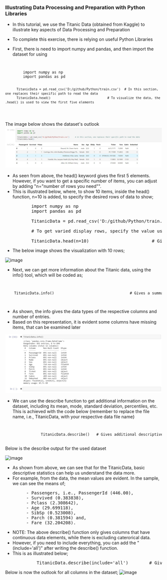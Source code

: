 ### Illustrating Data Processing and Preparation with Python Libraries
- In this tutorial, we use the Titanic Data (obtained from Kaggle) to illustrate key aspects of Data Processing and Preparation
- To complete this exercise, there is relying on useful Python Libraries

- First, there is need to import numpy and pandas, and then import the dataset for using

<code>
<pre>
        import numpy as np
        import pandas as pd

          TitanicData = pd.read_csv('D:/github/Python/train.csv')  # In this section, one replaces their specific path to read the data
          TitanicData.head()                              # To visualize the data, the .head() is used to view the first five elements
</pre>
</code>
The image below shows the dataset's outlook
<img src="https://github.com/danny-votez/Illustration-of-Data-Processing-and-Preparation-with-Python-Libraries/blob/main/datasetview.jpg">

- As seen from above, the head() keyword gives the first 5 elements. However, if you want to get a specific number of items, you can adjust by adding "n="number of rows you need"". 
- This is illustrated below, where, to show 10 items, inside the head() function, n=10 is added, to specify the desired rows of data to show;

<pre>
          import numpy as np
          import pandas as pd
          
          TitanicData = pd.read_csv('D:/github/Python/train.csv')
          
          # To get varied display rows, specify the value using the n item, e.g., n=8, or n=10, or n=30
          
          TitanicData.head(n=10)                        # Gives 10 rows of dataset
</pre>
- The below image shows the visualization with 10 rows;

![image](https://user-images.githubusercontent.com/77758884/130964763-26eef94b-93e8-4ceb-923a-981f7e590484.png)


- Next, we can get more information about the Titanic data, using the info() tool, which will be coded as;
<code>
<pre>
    TitanicData.info()                                  # Gives a summarized information about our dataset
</pre>
</code>

- As shown, the info gives the data types of the respective columns and number of entries.
- Based on this representation, it is evident some columns have missing items, that can be examined later

<img src="https://github.com/danny-votez/Illustration-of-Data-Processing-and-Preparation-with-Python-Libraries/blob/main/datasetinfo.jpg">

- We can use the describe function to get additional information on the dataset, including its mean, mode, standard deviation, percentiles, etc. This is achieved with the code below {remember to replace the file name, i.e., TitanicData, with your respective data file name}

<code>
<pre>
                TitanicData.describe()   # Gives additional descriptive statistics information about our dataset
</pre>
</code>
Below is the describe output for the used dataset

![image](https://user-images.githubusercontent.com/77758884/130960566-77c5685f-e2a0-4c46-8d3a-74a6dd42fd5b.png)


- As shown from above, we can see that for the TitanicData, basic descriptive statistics can help us understand the data more.
- For example, from the data, the mean values are evident. In the sample, we can see the means of;
<pre>
        - Passengers, i.e., PassengerId (446.00),
        - Survived (0.383838),
        - Pclass (2.308642),
        - Age (29.699118),
        - SibSp (0.523008),
        - Parch (0.381594) and,
        - Fare (32.204208).
</pre>
- NOTE: The above describe() function only gives columns that have continuous data elements, while there is excluding caterorical data.
- However, if you need to include everything, you can add the "(include='all')" after writing the describe() function.
- This is as illustrated below;
<pre>
            TitanicData.describe(include='all')        # Gives descriptive statistics for all columns
</pre>
Below is now the outlook for all columns in the dataset;
![image](https://user-images.githubusercontent.com/77758884/130963069-7c442688-764b-4ee1-aa00-778bc5f6ff75.png)
